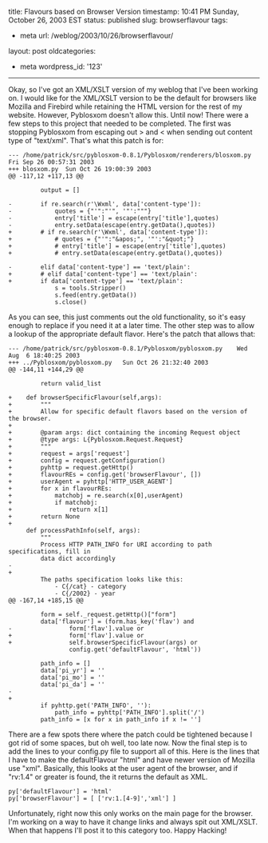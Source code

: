 title: Flavours based on Browser Version
timestamp: 10:41 PM Sunday, October 26, 2003 EST
status: published
slug: browserflavour
tags:
- meta
url: /weblog/2003/10/26/browserflavour/

layout: post
oldcategories:
- meta
wordpress_id: '123'

---

Okay, so I've got an XML/XSLT version of my weblog that I've been working on.
I would like for the XML/XSLT version to be the default for browsers like
Mozilla and Firebird while retaining the HTML version for the rest of my
website.  However, Pyblosxom doesn't allow this.  Until now!  There were a few
steps to this project that needed to be completed.  The first was stopping
Pyblosxom from escaping out > and < when sending out content type of
"text/xml".  That's what this patch is for:




    
    --- /home/patrick/src/pyblosxom-0.8.1/Pyblosxom/renderers/blosxom.py	Fri Sep 26 00:57:31 2003
    +++ blosxom.py	Sun Oct 26 19:00:39 2003
    @@ -117,12 +117,13 @@
    
             output = []
    
    -        if re.search(r'\Wxml', data['content-type']):
    -            quotes = {"'":"'", '"':"""}
    -            entry['title'] = escape(entry['title'],quotes)
    -            entry.setData(escape(entry.getData(),quotes))
    +        # if re.search(r'\Wxml', data['content-type']):
    +            # quotes = {"'":"&apos;", '"':"&quot;"}
    +            # entry['title'] = escape(entry['title'],quotes)
    +            # entry.setData(escape(entry.getData(),quotes))
    
    -        elif data['content-type'] == 'text/plain':
    +        # elif data['content-type'] == 'text/plain':
    +        if data['content-type'] == 'text/plain':
                 s = tools.Stripper()
                 s.feed(entry.getData())
                 s.close()
    





As you can see, this just comments out the old functionality, so it's easy
enough to replace if you need it at a later time.  The other step was to allow
a lookup of the appropriate default flavor.  Here's the patch that allows that:




    
    --- /home/patrick/src/pyblosxom-0.8.1/Pyblosxom/pyblosxom.py	Wed Aug  6 18:40:25 2003
    +++ ../Pyblosxom/pyblosxom.py	Sun Oct 26 21:32:40 2003
    @@ -144,11 +144,29 @@
    
             return valid_list
    
    +    def browserSpecificFlavour(self,args):
    +        """
    +        Allow for specific default flavors based on the version of the browser.
    +
    +        @param args: dict containing the incoming Request object
    +        @type args: L{Pyblosxom.Request.Request}
    +        """
    +        request = args['request']
    +        config = request.getConfiguration()
    +        pyhttp = request.getHttp()
    +        flavourREs = config.get('browserFlavour', [])
    +        userAgent = pyhttp['HTTP_USER_AGENT']
    +        for x in flavourREs:
    +            matchobj = re.search(x[0],userAgent)
    +            if matchobj:
    +                return x[1]
    +        return None
    +
         def processPathInfo(self, args):
             """
             Process HTTP PATH_INFO for URI according to path specifications, fill in
             data dict accordingly
    -
    +
             The paths specification looks like this:
                 - C{/cat} - category
                 - C{/2002} - year
    @@ -167,14 +185,15 @@
    
             form = self._request.getHttp()["form"]
             data['flavour'] = (form.has_key('flav') and
    -                form['flav'].value or
    +                form['flav'].value or
    +                self.browserSpecificFlavour(args) or
                     config.get('defaultFlavour', 'html'))
    
             path_info = []
             data['pi_yr'] = ''
             data['pi_mo'] = ''
             data['pi_da'] = ''
    -
    +
             if pyhttp.get('PATH_INFO', ''):
                 path_info = pyhttp['PATH_INFO'].split('/')
             path_info = [x for x in path_info if x != '']
    





There are a few spots there where the patch could be tightened because I got
rid of some spaces, but oh well, too late now.  Now the final step is to add
the lines to your config.py file to support all of this.  Here is the lines
that I have to make the defaultFlavour "html" and have newer version of Mozilla
use "xml".  Basically, this looks at the user agent of the browser, and if
"rv:1.4" or greater is found, the it returns the default as XML.




    
    py['defaultFlavour'] = 'html'
    py['browserFlavour'] = [ ['rv:1.[4-9]','xml'] ]
    





Unfortunately, right now this only works on the main page for the browser.  I'm
working on a way to have it change links and always spit out XML/XSLT.  When
that happens I'll post it to this category too.  Happy Hacking!

